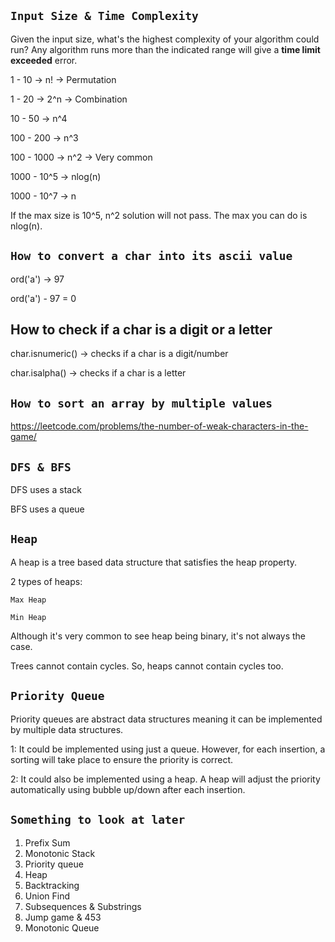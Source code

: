 ## ``Input Size & Time Complexity``
Given the input size, what's the highest complexity of your algorithm could run?
Any algorithm runs more than the indicated range will give a **time limit exceeded** error.

1 - 10      -> n!   -> Permutation

1 - 20      -> 2^n  -> Combination

10 - 50     -> n^4

100 - 200   -> n^3

100 - 1000  -> n^2  -> Very common

1000 - 10^5 -> nlog(n) 

1000 - 10^7 -> n

If the max size is 10^5, n^2 solution will not pass. The max you can do is nlog(n).

## ``How to convert a char into its ascii value``
ord('a') -> 97

ord('a') - 97 = 0

## How to check if a char is a digit or a letter
char.isnumeric()   -> checks if a char is a digit/number

char.isalpha()    -> checks if a char is a letter

## ``How to sort an array by multiple values``
https://leetcode.com/problems/the-number-of-weak-characters-in-the-game/

## ``DFS & BFS``
DFS uses a stack

BFS uses a queue

## ``Heap``
A heap is a tree based data structure that satisfies the heap property.

2 types of heaps:

    Max Heap
    
    Min Heap

Although it's very common to see heap being binary, it's not always the case.

Trees cannot contain cycles. So, heaps cannot contain cycles too.

## ``Priority Queue``
Priority queues are abstract data structures meaning it can be implemented by multiple data structures.

1: It could be implemented using just a queue. However, for each insertion, a sorting will take place to ensure the priority is correct.

2: It could also be implemented using a heap. A heap will adjust the priority automatically using bubble up/down after each insertion.

## ``Something to look at later``
1. Prefix Sum
2. Monotonic Stack
3. Priority queue
4. Heap
5. Backtracking
6. Union Find
7. Subsequences & Substrings
8. Jump game & 453
9. Monotonic Queue
